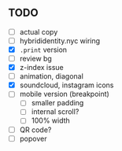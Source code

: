 ## TODO


- [ ] actual copy
- [ ] hybrididentity.nyc wiring
- [x] `.print` version
- [ ] review bg
- [x] z-index issue
- [ ] animation, diagonal
- [x] soundcloud, instagram icons
- [ ] mobile version (breakpoint)
   - [ ] smaller padding
   - [ ] internal scroll?
   - [ ] 100% width
- [ ] QR code?
- [ ] popover
